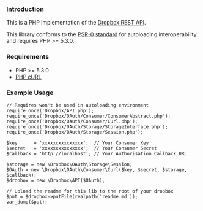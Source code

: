 ### Introduction

This is a PHP implementation of the [Dropbox REST API][].

This library conforms to the [PSR-0 standard][] for autoloading interoperability and requires PHP >= 5.3.0.

### Requirements

* PHP >= 5.3.0
* [PHP cURL][]

### Example Usage

	// Requires won't be used in autoloading environment
	require_once('Dropbox/API.php');
	require_once('Dropbox/OAuth/Consumer/ConsumerAbstract.php');
	require_once('Dropbox/OAuth/Consumer/Curl.php');
	require_once('Dropbox/OAuth/Storage/StorageInterface.php');
	require_once('Dropbox/OAuth/Storage/Session.php');

	$key      = 'xxxxxxxxxxxxxxx';  // Your Consumer Key
	$secret   = 'xxxxxxxxxxxxxxx';  // Your Consumer Secret
	$callback = 'http://localhost'; // Your Authorisation Callback URL

	$storage = new \Dropbox\OAuth\Storage\Session;
	$OAuth = new \Dropbox\OAuth\Consumer\Curl($key, $secret, $storage, $callback);
	$dropbox = new \Dropbox\API($OAuth);

	// Upload the readme for this lib to the root of your dropbox
	$put = $dropbox->putFile(realpath('readme.md'));
	var_dump($put);

[Dropbox REST API]: https://www.dropbox.com/developers/reference/api
[PSR-0 standard]: https://github.com/php-fig/fig-standards/blob/master/accepted/PSR-0.md
[PHP cURL]: http://www.php.net/manual/en/book.curl.php